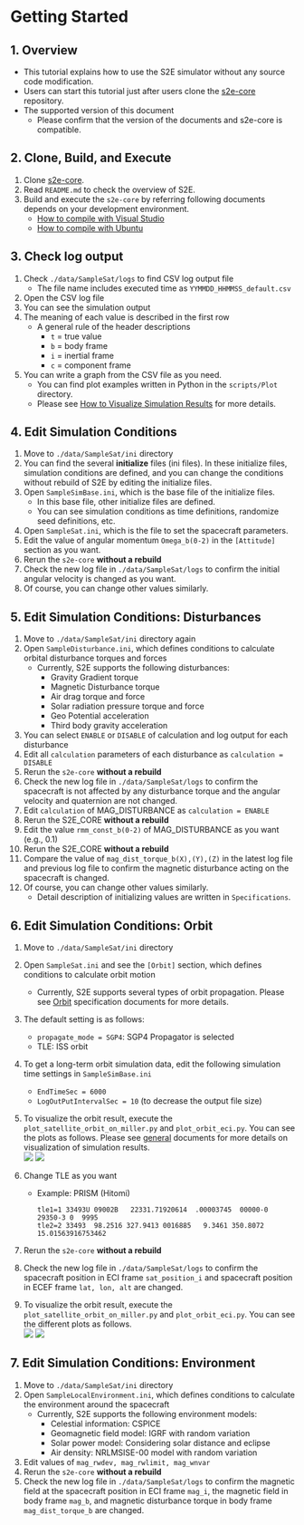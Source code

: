# Getting Started

## 1.  Overview

- This tutorial explains how to use the S2E simulator without any source code modification.   
- Users can start this tutorial just after users clone the [s2e-core](https://github.com/ut-issl/s2e-core) repository. 
- The supported version of this document
  - Please confirm that the version of the documents and s2e-core is compatible.
  
## 2. Clone, Build, and Execute 

1. Clone [s2e-core](https://github.com/ut-issl/s2e-core).
2. Read `README.md` to check the overview of S2E.
3. Build and execute the `s2e-core` by referring following documents depends on your development environment.
   - [How to compile with Visual Studio](../General/HowToCompileWithVisualStudio.md)
   - [How to compile with Ubuntu](../General/HowToCompileWithUbuntuInDocker.md)


## 3. Check log output 

1. Check `./data/SampleSat/logs` to find CSV log output file  
   - The file name includes executed time as `YYMMDD_HHMMSS_default.csv`  
2. Open the CSV log file
3. You can see the simulation output
4. The meaning of each value is described in the first row
   - A general rule of the header descriptions  
     - `t` = true value
     - `b` = body frame
     - `i` = inertial frame
     - `c` = component frame
5. You can write a graph from the CSV file as you need.
   - You can find plot examples written in Python in the `scripts/Plot` directory.
   - Please see [How to Visualize Simulation Results](../General/HowToVisualizeSimulationResults.md) for more details.
   
## 4. Edit Simulation Conditions

1. Move to `./data/SampleSat/ini`  directory  
2. You can find the several **initialize** files (ini files). In these initialize files, simulation conditions are defined, and you can change the conditions without rebuild of S2E by editing the initialize files.
3. Open `SampleSimBase.ini`, which is the base file of the initialize files.
   - In this base file, other initialize files are defined.
   - You can see simulation conditions as time definitions, randomize seed definitions, etc. 
4. Open `SampleSat.ini`, which is the file to set the spacecraft parameters.
4. Edit the value of angular momentum `Omega_b(0-2)` in the `[Attitude]` section as you want.
5. Rerun the `s2e-core` **without a rebuild**
6. Check the new log file in `./data/SampleSat/logs` to confirm the initial angular velocity is changed as you want.
7. Of course, you can change other values similarly.

## 5. Edit Simulation Conditions: Disturbances

1. Move to `./data/SampleSat/ini`  directory again  
2. Open `SampleDisturbance.ini`, which defines conditions to calculate orbital disturbance torques and forces
   - Currently, S2E supports the following disturbances:
     - Gravity Gradient torque
     - Magnetic Disturbance torque
     - Air drag torque and force
     - Solar radiation pressure torque and force
     - Geo Potential acceleration
     - Third body gravity acceleration
3. You can select `ENABLE` or `DISABLE` of calculation and log output for each disturbance
4. Edit all `calculation` parameters of each disturbance as `calculation = DISABLE`
5. Rerun the `s2e-core` **without a rebuild**
6. Check the new log file in `./data/SampleSat/logs` to confirm the spacecraft is not affected by any disturbance torque and the angular velocity and quaternion are not changed.
7. Edit  `calculation` of MAG_DISTURBANCE as `calculation = ENABLE`
8. Rerun the S2E_CORE **without a rebuild**
9. Edit the value `rmm_const_b(0-2)` of MAG_DISTURBANCE as you want (e.g., 0.1)
10. Rerun the S2E_CORE **without a rebuild**
11. Compare the value of `mag_dist_torque_b(X),(Y),(Z)` in the latest log file and previous log file to confirm the magnetic disturbance acting on the spacecraft is changed.
12. Of course, you can change other values similarly.
    - Detail description of initializing values are written in `Specifications`.


## 6. Edit Simulation Conditions: Orbit

1. Move to `./data/SampleSat/ini`  directory  
1. Open `SampleSat.ini` and see the `[Orbit]` section, which defines conditions to calculate orbit motion
   - Currently, S2E supports several types of orbit propagation. Please see [Orbit](./Specifications/Dynamics/Spec_Orbit.md) specification documents for more details.
1. The default setting is as follows:
   - `propagate_mode = SGP4`: SGP4 Propagator is selected
   - TLE: ISS orbit
1. To get a long-term orbit simulation data, edit the following simulation time settings in `SampleSimBase.ini`
   - `EndTimeSec = 6000`
   - `LogOutPutIntervalSec = 10` (to decrease the output file size)
1. To visualize the orbit result, execute the `plot_satellite_orbit_on_miller.py` and `plot_orbit_eci.py`. You can see the plots as follows. Please see [general](../General/HowToVisualizeSimulationResults.md) documents for more details on visualization of simulation results.  
   ![](./figs/GettingStarted_PlotIssOrbitInMiller.JPG)
   ![](./figs/GettingStarted_PlotIssOrbit3d.JPG)

1. Change TLE as you want
   - Example: PRISM (Hitomi)
     ```
     tle1=1 33493U 09002B   22331.71920614  .00003745  00000-0  29350-3 0  9995
     tle2=2 33493  98.2516 327.9413 0016885   9.3461 350.8072 15.01563916753462
     ```
1. Rerun the `s2e-core` **without a rebuild**
1. Check the new log file in `./data/SampleSat/logs` to confirm the spacecraft position in ECI frame `sat_position_i` and spacecraft position in ECEF frame `lat, lon, alt` are changed.
1. To visualize the orbit result, execute the `plot_satellite_orbit_on_miller.py` and `plot_orbit_eci.py`. You can see the different plots as follows.  
  ![](./figs/GettingStarted_PlotPrismOrbitInMiller.JPG)
  ![](./figs/GettingStarted_PlotPrismOrbit3d.JPG)

## 7. Edit Simulation Conditions: Environment

1. Move to `./data/SampleSat/ini`  directory  
2. Open `SampleLocalEnvironment.ini`, which defines conditions to calculate the environment around the spacecraft
   - Currently, S2E supports the following environment models:
     - Celestial information: CSPICE
     - Geomagnetic field model: IGRF with random variation
     - Solar power model: Considering solar distance and eclipse
     - Air density: NRLMSISE-00 model with random variation
3. Edit values of `mag_rwdev, mag_rwlimit, mag_wnvar` 
4. Rerun the `s2e-core` **without a rebuild**
5. Check the new log file in `./data/SampleSat/logs` to confirm the magnetic field at the spacecraft position in ECI frame `mag_i`, the magnetic field in body frame `mag_b`, and magnetic disturbance torque in body frame `mag_dist_torque_b` are changed.
